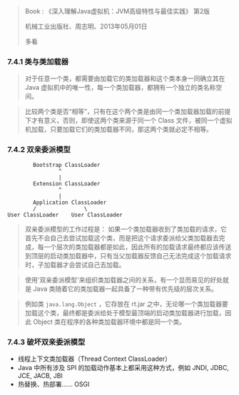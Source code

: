 
> Book : 《深入理解Java虚拟机：JVM高级特性与最佳实践》 第2版
>
> 机械工业出版社、周志明、2013年05月01日
> 
> 多看

### 7.4.1 类与类加载器

> 对于任意一个类，都需要由加载它的类加载器和这个类本身一同确立其在 Java 虚拟机中的唯一性，每一个类加载器，都拥有一个独立的类名称空间。

> 比较两个类是否“相等”，只有在这个两个类是由同一个类加载器加载的前提下才有意义，否则，即使这两个类来源于同一个 Class 文件，被同一个虚拟机加载，只要加载它们的类加载器不同，那这两个类就必定不相等。

### 7.4.2 双亲委派模型

```
        Bootstrap ClassLoader
                ^
                |
        Extension ClassLoader
                ^
                |
        Application ClassLoader
        /               \
User ClassLoader    User ClassLoader
```

> 双亲委派模型的工作过程是： 如果一个类加载器收到了类加载的请求，它首先不会自己去尝试加载这个类，而是把这个请求委派给父类加载器去完成，每一个层次的类加载器都是如此，因此所有的加载请求最终都应该传送到顶层的启动类加载器中，只有当父加载器反馈自己无法完成这个加载请求时，子加载器才会尝试自己去加载。

> 使用'双亲委派模型'来组织类加载器之间的关系，有一个显而易见的好处就是 Java 类随着它的类加载器一起具备了一种带有优先级的层次关系。

> 例如类 `java.lang.Object` ，它存放在 rt.jar 之中，无论哪一个类加载器要加载这个类，最终都是委派给处于模型最顶端的启动类加载器进行加载，因此 Object 类在程序的各种类加载器环境中都是同一个类。

### 7.4.3 破坏双亲委派模型

- 线程上下文类加载器（Thread Context ClassLoader）
- Java 中所有涉及 SPI 的加载动作基本上都采用这种方式，例如 JNDI, JDBC, JCE, JACB, JBI
- 热替换、热部署…… OSGI









